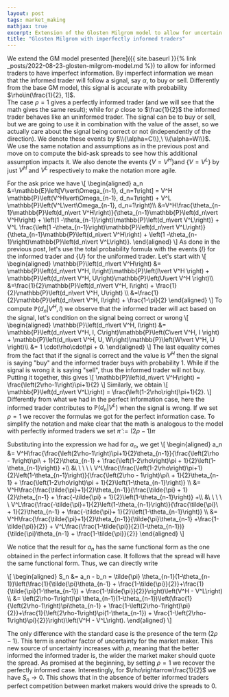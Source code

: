 ```yaml
---
layout: post
tags: market_making
mathjax: true
excerpt: Extension of the Glosten Milgrom model to allow for uncertain informed traders
title: "Glosten Milgrom with imperfectly informed traders"
---
```


We extend the GM model presented [here]({{ site.baseurl }}{% link _posts/2022-08-23-glosten-milgrom-model.md %})
to allow for informed traders to have imperfect information. 
By imperfect information we mean that the informed trader will follow a signal, say $\alpha$, to buy or sell. 
Differently from the base GM model, this signal is accurate with probability $\rho\in(\frac{1}{2}, 1]$.  
The case $\rho=1$ gives a perfectly informed trader (and we will see that the math gives the same result); 
while for $\rho$ close to $\frac{1}{2}$ the informed trader behaves like an uninformed trader. 
The signal can be to buy or sell, but we are going to use it in combination with the value of the asset, so we actually 
care about the signal being correct or not (independently of the direction). 
We denote these events by $\\{\alpha=C\\},\ \\{\alpha=W\\}$.  
We use the same notation and assumptions as in the previous post and move on to compute the bid-ask spreads to see how 
this additional assumption impacts it. We also  denote the events $\{V=V^H\}$and $\{V=V^L\}$ by just $V^H$ and $V^L$ 
respectively to make the notation more agile.
  
For the ask price we have 
\\[
    \begin{aligned}
        a_n &=\mathbb{E}\left[V\vert\Omega_{n-1}, d_n=1\right] = V^H \mathbb{P}\left(V^H\vert\Omega_{n-1}, d_n=1\right) +  V^L \mathbb{P}\left(V^L\vert\Omega_{n-1}, d_n=1\right)\\\ 
        &=V^H\frac{\theta_{n-1}\mathbb{P}\left(d_n\vert V^H\right)}{\theta_{n-1}\mathbb{P}\left(d_n\vert V^H\right) + \left(1 -\theta_{n-1}\right)\mathbb{P}\left(d_n\vert V^L\right)} + V^L \frac{\left(1 -\theta_{n-1}\right)\mathbb{P}\left(d_n\vert V^L\right)}{\theta_{n-1}\mathbb{P}\left(d_n\vert V^H\right) + \left(1 -\theta_{n-1}\right)\mathbb{P}\left(d_n\vert V^L\right)}.
    \end{aligned}
\\]
As done in the previous post, let's use the total probability formula with the events $\{I\}$ for the informed trader and $\{U\}$ for the uniformed trader. Let's start with 
\\[
    \begin{aligned}
        \mathbb{P}\left(d_n\vert V^H\right) &= \mathbb{P}\left(d_n\vert V^H, I\right)\mathbb{P}\left(I\vert V^H \right) + \mathbb{P}\left(d_n\vert V^H, U\right)\mathbb{P}\left(U\vert V^H \right)\\\ 
        &=\frac{1}{2}\mathbb{P}\left(d_n\vert V^H, I\right) + \frac{1}{2}\mathbb{P}\left(d_n\vert V^H, U\right) \\\ &=\frac{1}{2}\mathbb{P}\left(d_n\vert V^H, I\right) + \frac{1-\pi}{2}
    \end{aligned}
\\]
To compute $\mathbb{P}\left(d_n\vert V^H, I\right)$ we observe that the informed trader will act based on the signal,
let's condition on the signal being correct or wrong
\\[
    \begin{aligned}
        \mathbb{P}\left(d_n\vert V^H, I\right) &= \mathbb{P}\left(d_n\vert V^H, I, C\right)\mathbb{P}\left(C\vert V^H, I \right) + \mathbb{P}\left(d_n\vert V^H, U, W\right)\mathbb{P}\left(W\vert V^H, U  \right)\\\ &= 1 \cdot\rho\cdot\pi + 0.
    \end{aligned}
\\]
The last equality comes from the fact that if the signal is correct and the value is $V^H$ then the signal is saying 
"buy" and the informed trader buys with probability $1$. While if the signal is wrong it is saying "sell", thus the 
informed trader will not buy. Putting it together, this gives
\\[
    \mathbb{P}\left(d_n\vert V^H\right) = \frac{\left(2\rho-1\right)\pi+1}{2}
\\]
Similarly, we obtain
\\[
    \mathbb{P}\left(d_n\vert V^L\right) = \frac{\left(1-2\rho\right)\pi+1}{2}.
\\]
Differently from what we had in the perfect information case, here the informed trader contributes to 
$\mathbb{P}\left(d_n\vert V^L\right)$ when the signal is wrong. If we set $\rho=1$ we recover the formulas we got for 
the perfect information case. To simplify the notation and make clear that the math is analogous to the model with
perfectly informed traders we set $\tilde{\pi}:=(2\rho-1)\pi$  

Substituting into the expression we had for $a_n$, we get
\\[
    \begin{aligned}
        a_n &= V^H\frac{\frac{\left(2\rho-1\right)\pi+1}{2}\theta_{n-1}}{\frac{\left(2\rho - 1\right)\pi\ + 1}{2}\theta_{n-1} + \frac{\left(1-2\rho\right)\pi + 1}{2}\left(1-\theta_{n-1}\right)} 
        +\\\ &\ \ \ \ \ V^L\frac{\frac{\left(1-2\rho\right)\pi+1}{2}\left(1-\theta_{n-1}\right)}{\frac{\left(2\rho - 1\right)\pi\ + 1}{2}\theta_{n-1} + \frac{\left(1-2\rho\right)\pi + 1}{2}\left(1-\theta_{n-1}\right)}
         \\\ &=  V^H\frac{\frac{\tilde{\pi}+1}{2}\theta_{n-1}}{\frac{\tilde{\pi} + 1}{2}\theta_{n-1} + \frac{-\tilde{\pi} + 1}{2}\left(1-\theta_{n-1}\right)} 
        +\\\ &\ \ \ \ \ V^L\frac{\frac{-\tilde{\pi}+1}{2}\left(1-\theta_{n-1}\right)}{\frac{\tilde{\pi}\ + 1}{2}\theta_{n-1} + \frac{-\tilde{\pi}+ 1}{2}\left(1-\theta_{n-1}\right)}
         \\\ &= V^H\frac{\frac{\tilde{\pi}+1}{2}\theta_{n-1}}{\tilde{\pi}\theta_{n-1} +\frac{1-\tilde{\pi}}{2}} + V^L\frac{\frac{1-\tilde{\pi}}{2}(1-\theta_{n-1})}{\tilde{\pi}\theta_{n-1} + \frac{1-\tilde{\pi}}{2}} 
    \end{aligned}
\\]

We notice that the result for $a_n$ has the same functional form as the one obtained in the perfect information case.
It follows that the spread will have the same functional form. Thus, we can directly write

\\[
    \begin{aligned}
        S_n &= a_n - b_n = \tilde{\pi} \theta_{n-1}(1-\theta_{n-1})\left(\frac{1}{\tilde{\pi}\theta_{n-1} + \frac{1-\tilde{\pi}}{2}}+\frac{1}{\tilde{\pi}(1-\theta_{n-1}) + \frac{1-\tilde{\pi}}{2}}\right)\left(V^H - V^L\right) \\\ 
            &= \left(2\rho-1\right)\pi \theta_{n-1}(1-\theta_{n-1})\left(\frac{1}{\left(2\rho-1\right)\pi\theta_{n-1} + \frac{1-\left(2\rho-1\right)\pi}{2}}+\frac{1}{\left(2\rho-1\right)\pi(1-\theta_{n-1}) + \frac{1-\left(2\rho-1\right)\pi}{2}}\right)\left(V^H - V^L\right).
    \end{aligned}
\\]

The only difference with the standard case is the presence of the term $\left(2\rho-1\right)$. This term is another
factor of uncertainty for the market maker. This new source of uncertainty increases with $\rho$, meaning that the
better informed the informed trader is, the wider the market maker should quote the spread.
As promised at the beginning, by setting $\rho=1$ we recover the perfectly informed case. 
Interestingly, for $\rho\rightarrow\frac{1}{2}$ we have $S_n\rightarrow0$. This shows that in the absence of
better informed traders perfect competition between market makers would drive the spreads to $0$.